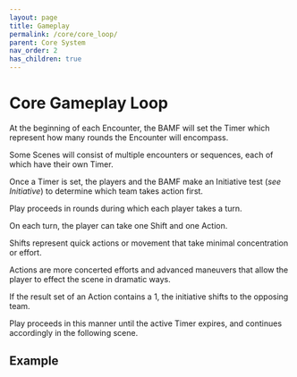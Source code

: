 ```yaml
---
layout: page
title: Gameplay
permalink: /core/core_loop/
parent: Core System
nav_order: 2
has_children: true
---
```


# Core Gameplay Loop

At the beginning of each Encounter, the BAMF will set the Timer which represent how many rounds the Encounter will encompass.

Some Scenes will consist of multiple encounters or sequences, each of which have their own Timer.

Once a Timer is set, the players and the BAMF make an Initiative test (*see Initiative*) to determine which team takes action first.

Play proceeds in rounds during which each player takes a turn.

On each turn, the player can take one Shift and one Action.

Shifts represent quick actions or movement that take minimal concentration or effort.

Actions are more concerted efforts and advanced maneuvers that allow the player to effect the scene in dramatic ways.

If the result set of an Action contains a 1, the initiative shifts to the opposing team.

Play proceeds in this manner until the active Timer expires, and continues accordingly in the following scene.

## Example